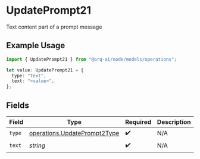 # UpdatePrompt21

Text content part of a prompt message

## Example Usage

```typescript
import { UpdatePrompt21 } from "@orq-ai/node/models/operations";

let value: UpdatePrompt21 = {
  type: "text",
  text: "<value>",
};
```

## Fields

| Field                                                                        | Type                                                                         | Required                                                                     | Description                                                                  |
| ---------------------------------------------------------------------------- | ---------------------------------------------------------------------------- | ---------------------------------------------------------------------------- | ---------------------------------------------------------------------------- |
| `type`                                                                       | [operations.UpdatePrompt2Type](../../models/operations/updateprompt2type.md) | :heavy_check_mark:                                                           | N/A                                                                          |
| `text`                                                                       | *string*                                                                     | :heavy_check_mark:                                                           | N/A                                                                          |